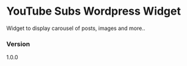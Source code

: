 # YouTube Subs Wordpress Widget

Widget to display carousel of posts, images and more..

### Version
1.0.0
